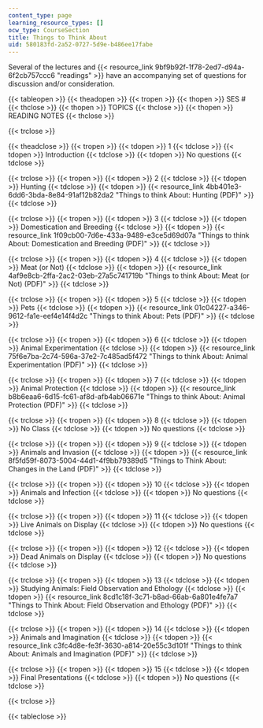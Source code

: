 ```yaml
---
content_type: page
learning_resource_types: []
ocw_type: CourseSection
title: Things to Think About
uid: 580183fd-2a52-0727-5d9e-b486ee17fabe
---
```


Several of the lectures and {{< resource_link 9bf9b92f-1f78-2ed7-d94a-6f2cb757ccc6 "readings" >}} have an accompanying set of questions for discussion and/or consideration.

{{< tableopen >}}
{{< theadopen >}}
{{< tropen >}}
{{< thopen >}}
SES #
{{< thclose >}}
{{< thopen >}}
TOPICS
{{< thclose >}}
{{< thopen >}}
READING NOTES
{{< thclose >}}

{{< trclose >}}

{{< theadclose >}}
{{< tropen >}}
{{< tdopen >}}
1
{{< tdclose >}}
{{< tdopen >}}
Introduction
{{< tdclose >}}
{{< tdopen >}}
No questions
{{< tdclose >}}

{{< trclose >}}
{{< tropen >}}
{{< tdopen >}}
2
{{< tdclose >}}
{{< tdopen >}}
Hunting
{{< tdclose >}}
{{< tdopen >}}
{{< resource_link 4bb401e3-6dd6-3bda-8e84-91af12b82da2 "Things to think About: Hunting (PDF)" >}}
{{< tdclose >}}

{{< trclose >}}
{{< tropen >}}
{{< tdopen >}}
3
{{< tdclose >}}
{{< tdopen >}}
Domestication and Breeding
{{< tdclose >}}
{{< tdopen >}}
{{< resource_link 1f09cb00-7d6e-433a-9489-e3ce5d69d07a "Things to think About: Domestication and Breeding (PDF)" >}}
{{< tdclose >}}

{{< trclose >}}
{{< tropen >}}
{{< tdopen >}}
4
{{< tdclose >}}
{{< tdopen >}}
Meat (or Not)
{{< tdclose >}}
{{< tdopen >}}
{{< resource_link 4af9e8cb-2ffa-2ac2-03eb-27a5c741719b "Things to think About: Meat (or Not) (PDF)" >}}
{{< tdclose >}}

{{< trclose >}}
{{< tropen >}}
{{< tdopen >}}
5
{{< tdclose >}}
{{< tdopen >}}
Pets
{{< tdclose >}}
{{< tdopen >}}
{{< resource_link 01c04227-a346-9612-fa1e-eef4e14f4d2c "Things to think About: Pets (PDF)" >}}
{{< tdclose >}}

{{< trclose >}}
{{< tropen >}}
{{< tdopen >}}
6
{{< tdclose >}}
{{< tdopen >}}
Animal Experimentation
{{< tdclose >}}
{{< tdopen >}}
{{< resource_link 75f6e7ba-2c74-596a-37e2-7c485ad5f472 "Things to think About: Animal Experimentation (PDF)" >}}
{{< tdclose >}}

{{< trclose >}}
{{< tropen >}}
{{< tdopen >}}
7
{{< tdclose >}}
{{< tdopen >}}
Animal Protection
{{< tdclose >}}
{{< tdopen >}}
{{< resource_link b8b6eaa6-6d15-fc61-af8d-afb4ab06671e "Things to think About: Animal Protection (PDF)" >}}
{{< tdclose >}}

{{< trclose >}}
{{< tropen >}}
{{< tdopen >}}
8
{{< tdclose >}}
{{< tdopen >}}
No Class
{{< tdclose >}}
{{< tdopen >}}
No questions
{{< tdclose >}}

{{< trclose >}}
{{< tropen >}}
{{< tdopen >}}
9
{{< tdclose >}}
{{< tdopen >}}
Animals and Invasion
{{< tdclose >}}
{{< tdopen >}}
{{< resource_link 8f5fd59f-8073-5004-44d1-4f9bb79389d5 "Things to Think About: Changes in the Land (PDF)" >}}
{{< tdclose >}}

{{< trclose >}}
{{< tropen >}}
{{< tdopen >}}
10
{{< tdclose >}}
{{< tdopen >}}
Animals and Infection
{{< tdclose >}}
{{< tdopen >}}
No questions
{{< tdclose >}}

{{< trclose >}}
{{< tropen >}}
{{< tdopen >}}
11
{{< tdclose >}}
{{< tdopen >}}
Live Animals on Display
{{< tdclose >}}
{{< tdopen >}}
No questions
{{< tdclose >}}

{{< trclose >}}
{{< tropen >}}
{{< tdopen >}}
12
{{< tdclose >}}
{{< tdopen >}}
Dead Animals on Display
{{< tdclose >}}
{{< tdopen >}}
No questions
{{< tdclose >}}

{{< trclose >}}
{{< tropen >}}
{{< tdopen >}}
13
{{< tdclose >}}
{{< tdopen >}}
Studying Animals: Field Observation and Ethology
{{< tdclose >}}
{{< tdopen >}}
{{< resource_link 8cd1c18f-3c71-b8ad-66ab-6a801e4fe7a7 "Things to Think About: Field Observation and Ethology (PDF)" >}}
{{< tdclose >}}

{{< trclose >}}
{{< tropen >}}
{{< tdopen >}}
14
{{< tdclose >}}
{{< tdopen >}}
Animals and Imagination
{{< tdclose >}}
{{< tdopen >}}
{{< resource_link c3fc4d8e-fe3f-3630-a814-20e55c3d101f "Things to think About: Animals and Imagination (PDF)" >}}
{{< tdclose >}}

{{< trclose >}}
{{< tropen >}}
{{< tdopen >}}
15
{{< tdclose >}}
{{< tdopen >}}
Final Presentations
{{< tdclose >}}
{{< tdopen >}}
No questions
{{< tdclose >}}

{{< trclose >}}

{{< tableclose >}}